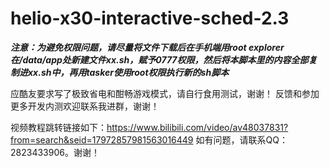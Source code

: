 # helio-x30-interactive-sched-2.3

***注意：为避免权限问题，请尽量将文件下载后在手机端用root explorer在/data/app处新建文件xx.sh，赋予0777权限，然后将本脚本里的内容全部复制进xx.sh中，再用tasker使用root权限执行新的sh脚本***

应酷友要求写了极致省电和酣畅游戏模式，请自行食用测试，谢谢！
反馈和参加更多开发内测欢迎联系我进群，谢谢！

视频教程跳转链接如下：https://www.bilibili.com/video/av48037831?from=search&seid=17972857981563016449
如有问题，请联系QQ：2823433906。谢谢！

